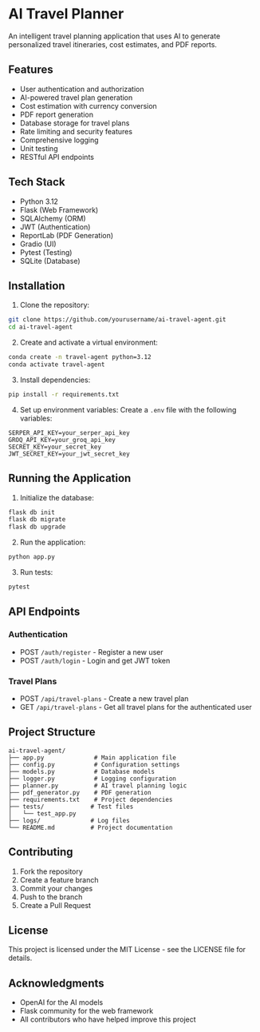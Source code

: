# AI Travel Planner

An intelligent travel planning application that uses AI to generate personalized travel itineraries, cost estimates, and PDF reports.

## Features

- User authentication and authorization
- AI-powered travel plan generation
- Cost estimation with currency conversion
- PDF report generation
- Database storage for travel plans
- Rate limiting and security features
- Comprehensive logging
- Unit testing
- RESTful API endpoints

## Tech Stack

- Python 3.12
- Flask (Web Framework)
- SQLAlchemy (ORM)
- JWT (Authentication)
- ReportLab (PDF Generation)
- Gradio (UI)
- Pytest (Testing)
- SQLite (Database)

## Installation

1. Clone the repository:
```bash
git clone https://github.com/yourusername/ai-travel-agent.git
cd ai-travel-agent
```

2. Create and activate a virtual environment:
```bash
conda create -n travel-agent python=3.12
conda activate travel-agent
```

3. Install dependencies:
```bash
pip install -r requirements.txt
```

4. Set up environment variables:
Create a `.env` file with the following variables:
```
SERPER_API_KEY=your_serper_api_key
GROQ_API_KEY=your_groq_api_key
SECRET_KEY=your_secret_key
JWT_SECRET_KEY=your_jwt_secret_key
```

## Running the Application

1. Initialize the database:
```bash
flask db init
flask db migrate
flask db upgrade
```

2. Run the application:
```bash
python app.py
```

3. Run tests:
```bash
pytest
```

## API Endpoints

### Authentication
- POST `/auth/register` - Register a new user
- POST `/auth/login` - Login and get JWT token

### Travel Plans
- POST `/api/travel-plans` - Create a new travel plan
- GET `/api/travel-plans` - Get all travel plans for the authenticated user

## Project Structure

```
ai-travel-agent/
├── app.py              # Main application file
├── config.py           # Configuration settings
├── models.py           # Database models
├── logger.py           # Logging configuration
├── planner.py          # AI travel planning logic
├── pdf_generator.py    # PDF generation
├── requirements.txt    # Project dependencies
├── tests/             # Test files
│   └── test_app.py
├── logs/              # Log files
└── README.md          # Project documentation
```

## Contributing

1. Fork the repository
2. Create a feature branch
3. Commit your changes
4. Push to the branch
5. Create a Pull Request

## License

This project is licensed under the MIT License - see the LICENSE file for details.

## Acknowledgments

- OpenAI for the AI models
- Flask community for the web framework
- All contributors who have helped improve this project 
